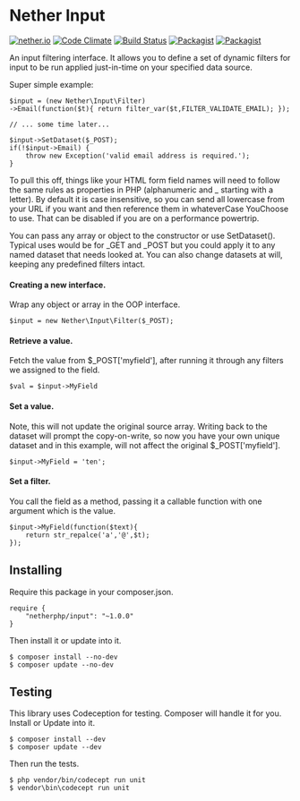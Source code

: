 # Nether Input

[![nether.io](https://img.shields.io/badge/nether-input-C661D2.svg)](http://nether.io/) [![Code Climate](https://codeclimate.com/github/netherphp/input/badges/gpa.svg)](https://codeclimate.com/github/netherphp/input) [![Build Status](https://travis-ci.org/netherphp/input.svg)](https://travis-ci.org/netherphp/input)  [![Packagist](https://img.shields.io/packagist/v/netherphp/input.svg)](https://packagist.org/packages/netherphp/input) [![Packagist](https://img.shields.io/packagist/dt/netherphp/input.svg)](https://packagist.org/packages/netherphp/input)

An input filtering interface. It allows you to define a set of dynamic filters
for input to be run applied just-in-time on your specified data source.

Super simple example:

	$input = (new Nether\Input\Filter)
	->Email(function($t){ return filter_var($t,FILTER_VALIDATE_EMAIL); });

	// ... some time later...

	$input->SetDataset($_POST);
	if(!$input->Email) {
		throw new Exception('valid email address is required.');
	}

To pull this off, things like your HTML form field names will need to follow the
same rules as properties in PHP (alphanumeric and _ starting with a letter). By
default it is case insensitive, so you can send all lowercase from your URL
if you want and then reference them in whateverCase YouChoose to use. That can
be disabled if you are on a performance powertrip.

You can pass any array or object to the constructor or use SetDataset(). Typical
uses would be for _GET and _POST but you could apply it to any named dataset
that needs looked at. You can also change datasets at will, keeping any
predefined filters intact.

#### Creating a new interface.
Wrap any object or array in the OOP interface.

	$input = new Nether\Input\Filter($_POST);


#### Retrieve a value.
Fetch the value from $_POST['myfield'], after running it through any filters we
assigned to the field.

	$val = $input->MyField

#### Set a value.
Note, this will not update the original source array. Writing back to the
dataset will prompt the copy-on-write, so now you have your own unique dataset
and in this example, will not affect the original $_POST['myfield'].

    $input->MyField = 'ten';

#### Set a filter.
You call the field as a method, passing it a callable function with one argument
which is the value.

	$input->MyField(function($text){
		return str_repalce('a','@',$t);
	});


## Installing
Require this package in your composer.json.

	require {
		"netherphp/input": "~1.0.0"
	}

Then install it or update into it.

	$ composer install --no-dev
	$ composer update --no-dev


## Testing
This library uses Codeception for testing. Composer will handle it for you. Install or Update into it.

	$ composer install --dev
	$ composer update --dev

Then run the tests.

	$ php vendor/bin/codecept run unit
	$ vendor\bin\codecept run unit


